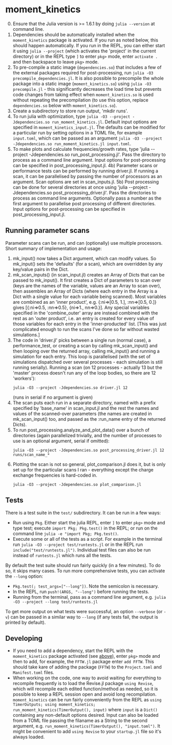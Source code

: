 # moment_kinetics
0) Ensure that the Julia version is >= 1.6.1 by doing `julia --version` at command line. 
1) Dependencies should be automatically installed when the `moment_kinetics` package is activated. If you run as noted below, this should happen automatically. If you run in the REPL, you can either start it using `julia --project` (which activates the 'project' in the current directory) or in the REPL type `]` to enter `pkg>` mode, enter `activate .` and then backspace to leave `pkg>` mode.
2) To pre-compile a static image (`dependencies.so`) that includes a few of the external packages required for post-processing, run `julia -O3 precompile_dependencies.jl`. It is also possible to precompile the whole package into a static image (`moment_kinetics.so`) using `julia -O3 precompile.jl` - this significantly decreases the load time but prevents code changes from taking effect when `moment_kinetics.so` is used without repeating the precompilation (to use this option, replace `dependencies.so` below with `moment_kinetics.so`).
3) Create a subdirectory to store run output, 'mkdir runs'.
4) To run julia with optimization, type `julia -O3 --project -Jdependencies.so run_moment_kinetics.jl`. Default input options are specified in `moment_kinetics_input.jl`. The defaults can be modified for a particular run by setting options in a TOML file, for example `input.toml`, which can be passed as an argument `julia -O3 --project -Jdependencies.so run_moment_kinetics.jl input.toml`.
5) To make plots and calculate frequencies/growth rates, type 'julia --project -Jdependencies.so run_post_processing.jl'. Pass the directory to process as a command line argument. Input options for post-processing can be specified in post_processing_input.jl.
4b) Parameter scans or performance tests can be performed by running driver.jl. If running a scan, it can be parallelised by passing the number of processors as an argument. Scan options are set in scan_inputs.jl.
5b) Post processing can be done for several directories at once using 'julia --project -Jdependencies.so post_processing_driver.jl'. Pass the directories to process as command line arguments. Optionally pass a number as the first argument to parallelise post processing of different directories. Input options for post-processing can be specified in post_processing_input.jl.

## Running parameter scans
Parameter scans can be run, and can (optionally) use multiple processors. Short summary of implementation and usage:
1) mk_input() now takes a Dict argument, which can modify values. So mk_input() sets the 'defaults' (for a scan), which are overridden by any key/value pairs in the Dict.
2) mk_scan_inputs() (in scan_input.jl) creates an Array of Dicts that can be passed to mk_input(). It first creates a Dict of parameters to scan over (keys are the names of the variable, values are an Array to scan over), then assembles an Array of Dicts (where each entry in the Array is a Dict with a single value for each variable being scanned). Most variables are combined as an 'inner product', e.g. {:ni=>[0.5, 1.], :nn=>[0.5, 0.]} gives [{:ni=>0.5, :nn=>0.5}, {ni=>1., nn=>0.}]. Any special variables specified in the 'combine_outer' array are instead combined with the rest as an 'outer product', i.e. an entry is created for every value of those variables for each entry in the 'inner-producted' list. [This was just complicated enough to run the scans I've done so far without wasted simulations.]
3) The code in 'driver.jl' picks between a single run (normal case), a performance_test, or creating a scan by calling mk_scan_input() and then looping over the returned array, calling mk_input() and running a simulation for each entry. This loop is parallelised (with the set of simulations dispatched over several processes - each simulation is still running serially). Running a scan (on 12 processes - actually 13 but the 'master' process doesn't run any of the loop bodies, so there are 12 'workers'):
    ```
    julia -O3 --project -Jdependencies.so driver.jl 12
    ```
    (runs in serial if no argument is given)
4) The scan puts each run in a separate directory, named with a prefix specified by 'base_name' in scan_input.jl and the rest the names and values of the scanned-over parameters (the names are created in mk_scan_input() too, and passed as the :run_name entry of the returned Dicts).
5) To run post_processing.analyze_and_plot_data() over a bunch of directories (again parallelized trivially, and the number of processes to use is an optional argument, serial if omitted):
    ```
    julia -O3 --project -Jdependencies.so post_processing_driver.jl 12 runs/scan_name_*
    ```
6) Plotting the scan is not so general, plot_comparison.jl does it, but is only set up for the particular scans I ran - everything except the charge exchange frequencies is hard-coded in.
    ```
    julia -O3 --project -Jdependencies.so plot_comparison.jl
    ```

## Tests
There is a test suite in the `test/` subdirectory. It can be run in a few ways:
* Run using `Pkg`. Either start the julia REPL, enter `]` to enter `pkg>` mode and type test; execute `import Pkg; Pkg.test()` in the REPL; or run on the command line `julia -e "import Pkg; Pkg.test()`.
* Execute some or all of the tests as a script. For example in the terminal run `julia -O3 --project test/runtests.jl` or in the REPL run `include("test/runtests.jl")`. Individual test files can also be run instead of `runtests.jl` which runs all the tests.

By default the test suite should run fairly quickly (in a few minutes). To do so, it skips many cases. To run more comprehensive tests, you can activate the `--long` option:
* `Pkg.test(; test_args=["--long"])`. Note the semicolon is necessary.
* In the REPL, run `push!(ARGS, "--long")` before running the tests.
* Running from the terminal, pass as a command line argument, e.g. `julia -O3 --project --long test/runtests.jl`

To get more output on what tests were successful, an option `--verbose` (or `-v`) can be passed in a similar way to `--long` (if any tests fail, the output is printed by default).

## Developing
* If you need to add a dependency, start the REPL with the `moment_kinetics` package activated (see [above](#moment_kinetics)), enter `pkg>` mode  and then to add, for example, the `FFTW.jl` package enter `add FFTW`. This should take kare of adding the package (`FFTW`) to the `Project.toml` and `Manifest.toml` files.
* When working on the code, one way to avoid waiting for everything to recompile frequently is to load the Revise.jl package `using Revise`, which will recompile each edited function/method as needed, so it is possible to keep a REPL session open and avoid long recompilation. `moment_kinetics` can be run fairly conveniently from the REPL as `using TimerOutputs; using moment_kinetics; run_moment_kinetics(TimerOutput(), input)` where `input` is a `Dict()` containing any non-default options desired. Input can also be loaded from a TOML file passing the filaname as a String to the second argument, e.g. `run_moment_kinetics(TimerOutput(), "input.toml")`. It might be convenient to add `using Revise` to your `startup.jl` file so it's always loaded.
